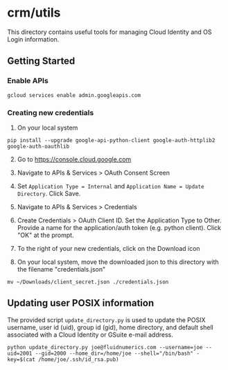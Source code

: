 # crm/utils

This directory contains useful tools for managing Cloud Identity and OS Login information.

## Getting Started

### Enable APIs
```
gcloud services enable admin.googleapis.com
```

### Creating new credentials
1. On your local system
```
pip install --upgrade google-api-python-client google-auth-httplib2 google-auth-oauthlib
```

2. Go to https://console.cloud.google.com

3. Navigate to APIs & Services > OAuth Consent Screen

4. Set `Application Type = Internal` and `Application Name = Update Directory`. Click Save.

5. Navigate to APIs & Services > Credentials

6. Create Credentials > OAuth Client ID. Set the Application Type to Other. Provide a name for the application/auth token (e.g. python client). Click "OK" at the prompt.

7. To the right of your new credentials, click on the Download icon

8. On your local system, move the downloaded json to this directory with the filename "credentials.json"
```
mv ~/Downloads/client_secret.json ./credentials.json
```

## Updating user POSIX information
The provided script `update_directory.py` is used to update the POSIX username, user id (uid), group id (gid), home directory, and default shell associated with a Cloud Identity or GSuite e-mail address.

```
python update_directory.py joe@fluidnumerics.com --username=joe --uid=2001 --gid=2000 --home_dir=/home/joe --shell="/bin/bash" -key=$(cat /home/joe/.ssh/id_rsa.pub)
```

